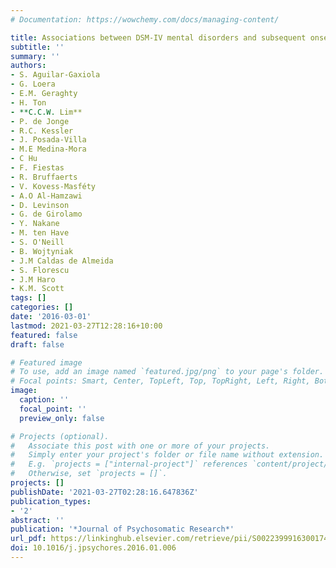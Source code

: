 ```yaml
---
# Documentation: https://wowchemy.com/docs/managing-content/

title: Associations between DSM-IV mental disorders and subsequent onset of arthritis
subtitle: ''
summary: ''
authors:
- S. Aguilar-Gaxiola
- G. Loera
- E.M. Geraghty
- H. Ton
- **C.C.W. Lim**
- P. de Jonge
- R.C. Kessler
- J. Posada-Villa
- M.E Medina-Mora
- C Hu
- F. Fiestas
- R. Bruffaerts
- V. Kovess-Masféty
- A.O Al-Hamzawi
- D. Levinson
- G. de Girolamo
- Y. Nakane
- M. ten Have
- S. O'Neill
- B. Wojtyniak
- J.M Caldas de Almeida
- S. Florescu
- J.M Haro
- K.M. Scott
tags: []
categories: []
date: '2016-03-01'
lastmod: 2021-03-27T12:28:16+10:00
featured: false
draft: false

# Featured image
# To use, add an image named `featured.jpg/png` to your page's folder.
# Focal points: Smart, Center, TopLeft, Top, TopRight, Left, Right, BottomLeft, Bottom, BottomRight.
image:
  caption: ''
  focal_point: ''
  preview_only: false

# Projects (optional).
#   Associate this post with one or more of your projects.
#   Simply enter your project's folder or file name without extension.
#   E.g. `projects = ["internal-project"]` references `content/project/deep-learning/index.md`.
#   Otherwise, set `projects = []`.
projects: []
publishDate: '2021-03-27T02:28:16.647836Z'
publication_types:
- '2'
abstract: ''
publication: '*Journal of Psychosomatic Research*'
url_pdf: https://linkinghub.elsevier.com/retrieve/pii/S0022399916300174
doi: 10.1016/j.jpsychores.2016.01.006
---
```

